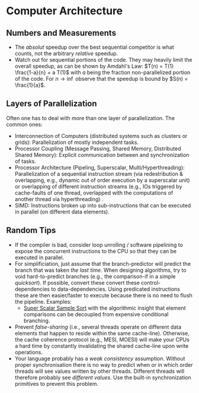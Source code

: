 # Computer Architecture

## Numbers and Measurements
* The _absolut_ speedup over the best sequential competitor is what counts, not the arbitrary _relative_ speedup.
* Watch out for sequential portions of the code. They may heavily limit the overall speedup, as can be shown by Amdahl's Law: $T(n) = T(1) \frac{1-a}{n} + a T(1)$ with $a$ being the fraction non-parallelized portion of the code. For $n \rightarrow \inf$ observe that the speedup is bound by $S(n) = \frac{1}{a}$.


## Layers of Parallelization
Often one has to deal with more than one layer of parallelization. The common ones:

* Interconnection of Computers (distributed systems such as clusters or grids): Parallelization of mostly independent tasks.
* Processor Coupling (Message Passing, Shared Memory, Distributed Shared Memory): Explicit communication between and synchronization of tasks.
* Processor Architecture (Pipeling, Superscalar, Multi/Hyperthreading): Parallelization of a sequential instruction stream  (via redestribution & overlapping, e.g., dynamic out of order execution by a superscalar unit) or overlapping of different instruction streams (e.g., IOs triggered by cache-faults of one thread, overlapped with the computations of another thread via hyperthreading) .
* SIMD: Instructions broken up into sub-instructions that can be executed in parallel (on different data elements).


## Random Tips
* If the compiler is bad, consider loop unrolling / software pipelining to expose the concurrent instructions to the CPU so that they can be executed in parallel.
* For simplificiation, just assume that the branch-predictor will predict the branch that was taken _the last time_. When designing algorithms, try to void hard-to-predict branches (e.g., the comparison-if in a simple _quicksort_). If possible, convert these convert these control-dependencies to data-dependencies. Using predicated instructions these are then easier/faster to execute because there is no need to flush the pipeline. Examples:
    - [Super Scalar Sample Sort] with the algorithmic insight that element comparisons can be decoupled from expensive conditional branching.
* Prevent _false-sharing_ (i.e., several threads operate on different data elements that happen to reside within the same cache-line). Otherwise, the cache coherence protocol (e.g., MESI, MOESI) will make your CPUs a hard time by constantly invalidating the shared cache-line upon write operations.
* Your language probably has a _weak consistency_ assumption. Without proper synchronisation there is no way to predict when or in which order threads will see values written by other threads. Different threads will therefore probably see _different values_. Use the built-in synchronization primitives to prevent this problem.

[Super Scalar Sample Sort]: http://citeseerx.ist.psu.edu/viewdoc/download?doi=10.1.1.72.366&rep=rep1&type=pdf
    (A fast variant of Sample Sort for super scalar architectures)
